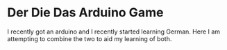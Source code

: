 # Der Die Das Arduino Game #

I recently got an arduino and I recently started learning German. Here I am attempting to combine the two
to aid my learning of both.
